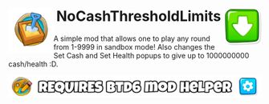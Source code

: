 <h1 align="center">
<a href="https://github.com/FermentedPeach/SandBoxNoRoundLimit/releases/latest/download/SandBoxNoRoundLimit.dll">
    <img align="left" alt="Icon" height="90" src="Icon.png">
    <img align="right" alt="Download" height="75" src="https://raw.githubusercontent.com/gurrenm3/BTD-Mod-Helper/master/BloonsTD6%20Mod%20Helper/Resources/DownloadBtn.png">
</a>
NoCashThresholdLimits
</h1>

A simple mod that allows one to play any round from 1-9999 in sandbox mode! Also changes the Set Cash and Set Health popups to give up to 1000000000 cash/health :D.

[![Requires BTD6 Mod Helper](https://raw.githubusercontent.com/gurrenm3/BTD-Mod-Helper/master/banner.png)](https://github.com/gurrenm3/BTD-Mod-Helper#readme)
